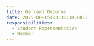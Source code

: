 ```yaml
---
title: Gerrard Osborne
date: 2025-08-15T03:36:39.681Z
responsibilities:
  - Student Representative
  - Member
---
```


